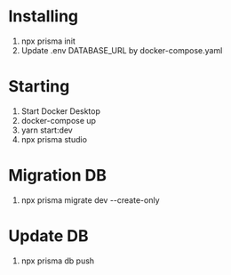 # Installing

1. npx prisma init
2. Update .env DATABASE_URL by docker-compose.yaml

# Starting

1. Start Docker Desktop
2. docker-compose up
3. yarn start:dev
4. npx prisma studio

# Migration DB

1. npx prisma migrate dev --create-only

# Update DB

1. npx prisma db push
